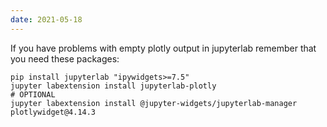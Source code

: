 ```yaml
---
date: 2021-05-18
---
```


If you have problems with empty plotly output in jupyterlab remember that you need these packages:


    pip install jupyterlab "ipywidgets>=7.5"
    jupyter labextension install jupyterlab-plotly
    # OPTIONAL
    jupyter labextension install @jupyter-widgets/jupyterlab-manager plotlywidget@4.14.3


